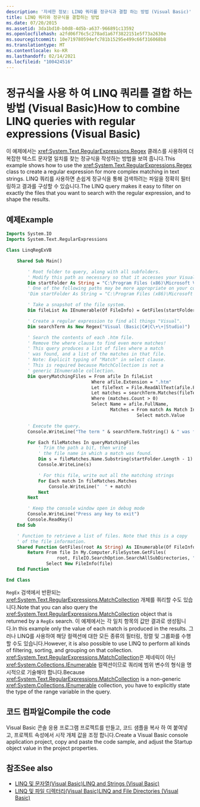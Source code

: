 ```yaml
---
description: '자세한 정보: LINQ 쿼리를 정규식과 결합 하는 방법 (Visual Basic)'
title: LINQ 쿼리와 정규식을 결합하는 방법
ms.date: 07/20/2015
ms.assetid: 3da1bd10-b0d8-4d5b-a637-966891c13592
ms.openlocfilehash: a2fd06f76c5c278ad1a67f3822151e5f73a2630e
ms.sourcegitcommit: 10e719780594efc781b15295e499c66f316068b8
ms.translationtype: MT
ms.contentlocale: ko-KR
ms.lasthandoff: 02/14/2021
ms.locfileid: "100424516"
---
```

# <a name="how-to-combine-linq-queries-with-regular-expressions-visual-basic"></a><span data-ttu-id="566dc-103">정규식을 사용 하 여 LINQ 쿼리를 결합 하는 방법 (Visual Basic)</span><span class="sxs-lookup"><span data-stu-id="566dc-103">How to combine LINQ queries with regular expressions (Visual Basic)</span></span>

<span data-ttu-id="566dc-104">이 예제에서는 <xref:System.Text.RegularExpressions.Regex> 클래스를 사용하여 더 복잡한 텍스트 문자열 일치를 찾는 정규식을 작성하는 방법을 보여 줍니다.</span><span class="sxs-lookup"><span data-stu-id="566dc-104">This example shows how to use the <xref:System.Text.RegularExpressions.Regex> class to create a regular expression for more complex matching in text strings.</span></span> <span data-ttu-id="566dc-105">LINQ 쿼리를 사용하면 손쉽게 정규식을 통해 검색하려는 파일을 정확히 필터링하고 결과를 구성할 수 있습니다.</span><span class="sxs-lookup"><span data-stu-id="566dc-105">The LINQ query makes it easy to filter on exactly the files that you want to search with the regular expression, and to shape the results.</span></span>

## <a name="example"></a><span data-ttu-id="566dc-106">예제</span><span class="sxs-lookup"><span data-stu-id="566dc-106">Example</span></span>

```vb
Imports System.IO
Imports System.Text.RegularExpressions

Class LinqRegExVB

    Shared Sub Main()

        ' Root folder to query, along with all subfolders.
        ' Modify this path as necessary so that it accesses your Visual Studio folder.
        Dim startFolder As String = "C:\Program Files (x86)\Microsoft Visual Studio 14.0\"
        ' One of the following paths may be more appropriate on your computer.
        'Dim startFolder As String = "C:\Program Files (x86)\Microsoft Visual Studio\2017\"

        ' Take a snapshot of the file system.
        Dim fileList As IEnumerable(Of FileInfo) = GetFiles(startFolder)

        ' Create a regular expression to find all things "Visual".
        Dim searchTerm As New Regex("Visual (Basic|C#|C\+\+|Studio)")

        ' Search the contents of each .htm file.
        ' Remove the where clause to find even more matches!
        ' This query produces a list of files where a match
        ' was found, and a list of the matches in that file.
        ' Note: Explicit typing of "Match" in select clause.
        ' This is required because MatchCollection is not a
        ' generic IEnumerable collection.
        Dim queryMatchingFiles = From afile In fileList
                                Where afile.Extension = ".htm"
                                Let fileText = File.ReadAllText(afile.FullName)
                                Let matches = searchTerm.Matches(fileText)
                                Where (matches.Count > 0)
                                Select Name = afile.FullName,
                                       Matches = From match As Match In matches
                                                 Select match.Value

        ' Execute the query.
        Console.WriteLine("The term " & searchTerm.ToString() & " was found in:")

        For Each fileMatches In queryMatchingFiles
            ' Trim the path a bit, then write
            ' the file name in which a match was found.
            Dim s = fileMatches.Name.Substring(startFolder.Length - 1)
            Console.WriteLine(s)

            ' For this file, write out all the matching strings
            For Each match In fileMatches.Matches
                Console.WriteLine("  " + match)
            Next
        Next

        ' Keep the console window open in debug mode
        Console.WriteLine("Press any key to exit")
        Console.ReadKey()
    End Sub

    ' Function to retrieve a list of files. Note that this is a copy
    ' of the file information.
    Shared Function GetFiles(root As String) As IEnumerable(Of FileInfo)
        Return From file In My.Computer.FileSystem.GetFiles(
                   root, FileIO.SearchOption.SearchAllSubDirectories, "*.*")
               Select New FileInfo(file)
    End Function

End Class
```

<span data-ttu-id="566dc-107">`RegEx` 검색에서 반환되는 <xref:System.Text.RegularExpressions.MatchCollection> 개체를 쿼리할 수도 있습니다.</span><span class="sxs-lookup"><span data-stu-id="566dc-107">Note that you can also query the <xref:System.Text.RegularExpressions.MatchCollection> object that is returned by a `RegEx` search.</span></span> <span data-ttu-id="566dc-108">이 예제에서는 각 일치 항목의 값만 결과로 생성됩니다.</span><span class="sxs-lookup"><span data-stu-id="566dc-108">In this example only the value of each match is produced in the results.</span></span> <span data-ttu-id="566dc-109">그러나 LINQ를 사용하여 해당 컬렉션에 대한 모든 종류의 필터링, 정렬 및 그룹화를 수행할 수도 있습니다.</span><span class="sxs-lookup"><span data-stu-id="566dc-109">However, it is also possible to use LINQ to perform all kinds of filtering, sorting, and grouping on that collection.</span></span> <span data-ttu-id="566dc-110"><xref:System.Text.RegularExpressions.MatchCollection>은 제네릭이 아닌 <xref:System.Collections.IEnumerable> 컬렉션이므로 쿼리에 범위 변수의 형식을 명시적으로 기술해야 합니다.</span><span class="sxs-lookup"><span data-stu-id="566dc-110">Because <xref:System.Text.RegularExpressions.MatchCollection> is a non-generic <xref:System.Collections.IEnumerable> collection, you have to explicitly state the type of the range variable in the query.</span></span>

## <a name="compile-the-code"></a><span data-ttu-id="566dc-111">코드 컴파일</span><span class="sxs-lookup"><span data-stu-id="566dc-111">Compile the code</span></span>

<span data-ttu-id="566dc-112">Visual Basic 콘솔 응용 프로그램 프로젝트를 만들고, 코드 샘플을 복사 하 여 붙여넣고, 프로젝트 속성에서 시작 개체 값을 조정 합니다.</span><span class="sxs-lookup"><span data-stu-id="566dc-112">Create a Visual Basic console application project, copy and paste the code sample, and adjust the Startup object value in the project properties.</span></span>

## <a name="see-also"></a><span data-ttu-id="566dc-113">참조</span><span class="sxs-lookup"><span data-stu-id="566dc-113">See also</span></span>

- [<span data-ttu-id="566dc-114">LINQ 및 문자열(Visual Basic)</span><span class="sxs-lookup"><span data-stu-id="566dc-114">LINQ and Strings (Visual Basic)</span></span>](linq-and-strings.md)
- [<span data-ttu-id="566dc-115">LINQ 및 파일 디렉터리(Visual Basic)</span><span class="sxs-lookup"><span data-stu-id="566dc-115">LINQ and File Directories (Visual Basic)</span></span>](linq-and-file-directories.md)

